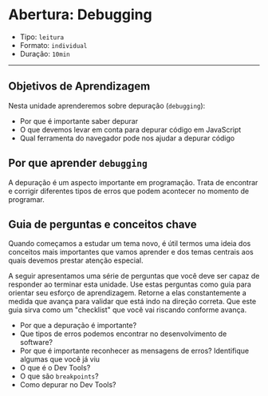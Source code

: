 # Abertura: Debugging

- Tipo: `leitura`
- Formato: `individual`
- Duração: `10min`

***

## Objetivos de Aprendizagem

Nesta unidade aprenderemos sobre depuração (`debugging`):

- Por que é importante saber depurar
- O que devemos levar em conta para depurar código em JavaScript
- Qual ferramenta do navegador pode nos ajudar a depurar código

## Por que aprender `debugging`

A depuração é um aspecto importante em programação. Trata de encontrar e corrigir diferentes tipos de erros que podem acontecer no momento de programar.

## Guia de perguntas e conceitos chave

Quando começamos a estudar um tema novo, é útil termos uma ideia dos conceitos mais importantes que vamos aprender e dos temas centrais aos quais devemos prestar atenção especial.

A seguir apresentamos uma série de perguntas que você deve ser capaz de responder ao terminar esta unidade. Use estas perguntas como guia para orientar seu esforço de aprendizagem. Retorne a elas constantemente a medida que avança para validar que está indo na direção correta. Que este guia sirva como um "checklist" que você vai riscando conforme avança.

- Por que a depuração é importante?
- Que tipos de erros podemos encontrar no desenvolvimento de software?
- Por que é importante reconhecer as mensagens de erros? Identifique algumas que você já viu
- O que é o Dev Tools?
- O que são `breakpoints`?
- Como depurar no Dev Tools?
